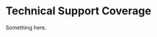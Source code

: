 [title]: # (Technical Support Coverage)
[tags]: # (XXX)
[priority]: # (615)
# Technical Support Coverage
Something here.
